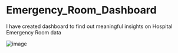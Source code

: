 # Emergency_Room_Dashboard

I have created dashboard to find out meaningful insights on Hospital Emergency Room data

![image](https://github.com/user-attachments/assets/a33b2560-1c75-4a1a-a459-5a2ed7cfdd4e)

